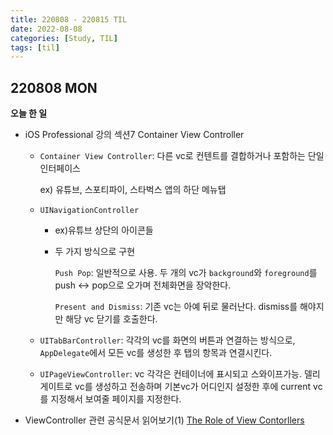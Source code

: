 ```yaml
---
title: 220808 - 220815 TIL
date: 2022-08-08
categories: [Study, TIL]
tags: [til]
---
```


## 220808 MON

**오늘 한 일**

-   iOS Professional 강의 섹션7 Container View Controller

    -   `Container View Controller`: 다른 vc로 컨텐트를 결합하거나 포함하는 단일 인터페이스  

        ex) 유튜브, 스포티파이, 스타벅스 앱의 하단 메뉴탭

    -   `UINavigationController`

        -   ex)유튜브 상단의 아이콘들
        -   두 가지 방식으로 구현

            `Push Pop`: 일반적으로 사용. 두 개의 vc가 `background`와 `foreground`를 push ↔️ pop으로 오가며 전체화면을 장악한다.

            `Present and Dismiss`: 기존 vc는 아예 뒤로 물러난다.  dismiss를 해야지만 해당 vc 닫기를 호출한다.

    -   `UITabBarController`: 각각의 vc를 화면의 버튼과 연결하는 방식으로, `AppDelegate`에서 모든 vc를 생성한 후 탭의 항목과 연결시킨다.
    -   `UIPageViewController`: vc 각각은 컨테이너에 표시되고 스와이프가능. 델리게이트로 vc를 생성하고 전송하며 기본vc가 어디인지 설정한 후에 current vc를 지정해서 보여줄 페이지를 지정한다.

-   ViewController 관련 공식문서 읽어보기(1) [The Role of View Contorllers](https://developer.apple.com/library/archive/featuredarticles/ViewControllerPGforiPhoneOS/)